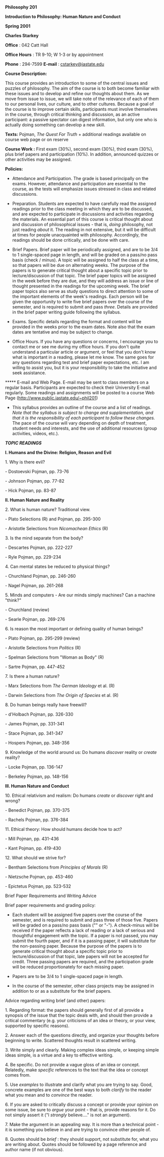     
**Philosophy 201**

**Introduction to Philosophy: Human Nature and Conduct**

**Spring 2001**

**Charles Starkey**

**Office** : 042 Catt Hall

**Office Hours** : TR 9-10; W 1-3 or by appointment

**Phone** : 294-7599 **E-mail** : cstarkey@iastate.edu  


**Course Description:**  


This course provides an introduction to some of the central issues and puzzles
of philosophy. The aim of the course is to both become familiar with these
issues and to develop and refine our thoughts about them. As we move from
issue to issue, we will take note of the relevance of each of them to our
personal lives, our culture, and to other cultures. Because a goal of the
course is to improve certain skills, participants must involve themselves in
the course, through critical thinking and discussion, as an active
participant: a passive spectator can digest information, but only one who is
actually doing something can develop a new skill.  


**Texts:** Pojman, _The Quest For Truth_ \+ additional readings available on
course web page or on reserve  


**Course Work :** First exam (30%), second exam (30%), third exam (30%), plus
brief papers and participation (10%). In addition, announced quizzes or other
activities may be assigned.  


**Policies:**  


* Attendance and Participation. The grade is based principally on the exams. However, attendance and participation are essential to the course, as the tests will emphasize issues stressed in class and related discussions.   


* Preparation. Students are expected to have carefully read the assigned readings prior to the class meeting in which they are to be discussed, and are expected to participate in discussions and activities regarding the materials. An essential part of this course is critical thought about and discussion of philosophical issues - that is, _doing_ philosophy, not just reading _about_ it. The reading in not extensive, but it will be difficult at times for people unacquainted with philosophy. Accordingly, the readings should be done critically, and be done with care.   


* Brief Papers. Brief paper will be periodically assigned, and are to be 3/4 to 1 single-spaced page in length, and will be graded on a pass/no pass basis (check / minus). A topic will be assigned to half the class at a time, so that papers will be due on alternating weeks. The purpose of the papers is to generate critical thought about a specific topic prior to lecture/discussion of that topic. The brief paper topics will be assigned in the week before they are due, and they will address an issue or line of thought presented in the readings for the upcoming week. The brief paper topics also serve as study questions to direct attention to some of the important elements of the week's readings. Each person will be given the opportunity to write five brief papers over the course of the semester, and is required to submit and pass _three_. Details are provided in the brief paper writing guide following the syllabus.   


* Exams. Specific details regarding the format and content will be provided in the weeks prior to the exam dates. Note also that the exam dates are tentative and may be subject to change.   


* Office Hours. If you have any questions or concerns, I encourage you to contact me or see me during my office hours. If you don't quite understand a particular article or argument, or feel that you don't know what is important in a reading, please let me know. The same goes for any questions regarding test and brief paper expectations, etc. I am willing to assist you, but it is your responsibility to take the initiative and seek assistance.   
    
    


***** E-mail and Web Page. E-mail may be sent to class members on a regular
basis. Participants are expected to check their University E-mail regularly.
Some readings and assignments will be posted to a course Web Page
(http://www.public.iastate.edu/~phil201)  


* This syllabus provides an outline of the course and a list of readings. _Note that the syllabus is subject to change and supplementation, and that it is the responsibility of each participant to follow these changes._ The pace of the course will vary depending on depth of treatment, student needs and interests, and the use of additional resources (group activities, videos, etc.).   
    
    


**_TOPIC READINGS_**  
    
    


**I. Humans and the Divine: Religion, Reason and Evil**  


1\. Why is there evil?

\- Dostoevski Pojman, pp. 73-76

\- Johnson Pojman, pp. 77-82

\- Hick Pojman, pp. 83-87  


**II. Human Nature and Reality**

2\. What is human nature? Traditional view.

\- Plato Selections (R) and Pojman, pp. 295-300

\- Aristotle Selections from _Nicomachean Ethics_ (R)  


3\. Is the mind separate from the body?

\- Descartes Pojman, pp. 222-227

\- Ryle Pojman, pp. 229-234  


4\. Can mental states be reduced to physical things?

\- Churchland Pojman, pp. 246-260

\- Nagel Pojman, pp. 261-268  


5\. Minds and computers - Are our minds simply machines? Can a machine
"think?"

\- Churchland (review)

\- Searle Pojman, pp. 269-276  


6\. Is reason the most important or defining quality of human beings?

\- Plato Pojman, pp. 295-299 (review)

\- Aristotle Selections from _Politics_ (R)

\- Spelman Selections from "Woman as Body" (R)

\- Sartre Pojman, pp. 447-452  


7\. Is there a human nature?

\- Marx Selections from _The German Ideology_ et al. (R)

\- Darwin Selections from _The Origin of Species_ et al. (R)  
    
    


8\. Do human beings really have freewill?

\- d'Holbach Pojman, pp. 326-330

\- James Pojman, pp. 331-341

\- Stace Pojman, pp. 341-347

\- Hospers Pojman, pp. 348-356  


9\. Knowledge of the world around us: Do humans _discover_ reality or _create_
reality?

\- Locke Pojman, pp. 136-147

\- Berkeley Pojman, pp. 148-156  
    
    


**III. Human Nature and Conduct**  


10\. Ethical relativism and realism: Do humans _create_ or _discover_ right
and wrong?

\- Benedict Pojman, pp. 370-375

\- Rachels Pojman, pp. 376-384  


11\. Ethical theory: How should humans decide how to act?

\- Mill Pojman, pp. 431-436

\- Kant Pojman, pp. 419-430  


12\. What should we strive for?

\- Bentham Selections from _Principles of Morals_ (R)

\- Nietzsche Pojman, pp. 453-460

\- Epictetus Pojman, pp. 523-532  
    
    
  
  
  
  
  
  
  

Brief Paper Requirements and Writing Advice

  
  
  

Brief paper requirements and grading policy:  


* Each student will be assigned five papers over the course of the semester, and is required to submit and pass three of those five. Papers will be graded on a pass/no pass basis ("" or "-"). A check-minus will be received if the paper reflects a lack of reading or a lack of serious and thoughtful engagement with the topic. If a paper is not passed, you may submit the fourth paper, and if it is a passing paper, it will substitute for the non-passing paper. Because the purpose of the papers is to generate critical thought about a specific topic prior to lecture/discussion of that topic, late papers will not be accepted for credit. Three passing papers are required, and the participation grade will be reduced proportionately for each missing paper.   


* Papers are to be 3/4 to 1 single-spaced page in length.   


* In the course of the semester, other class projects may be assigned in addition to or as a substitute for the brief papers.   
    
    


Advice regarding writing brief (and other) papers:

1\. Regarding format: the papers should generally first of all provide a
synopsis of the issue that the topic deals with, and should then provide a
critical commentary (e.g. your criticisms of an idea or theory, or your view,
supported by specific reasons).  


2\. Answer each of the questions directly, and organize your thoughts before
beginning to write. Scattered thoughts result in scattered writing.  


3\. Write simply and clearly. Making complex ideas simple, or keeping simple
ideas simple, is a virtue and a key to effective writing.  


4\. Be specific. Do not provide a vague gloss of an idea or concept.
Relatedly, make _specific_ references to the text that the idea or concept
comes from.  


5\. Use _examples_ to illustrate and clarify what you are trying to say. Good,
concrete examples are one of the best ways to both _clarify_ to the reader
what you mean and to _convince_ the reader.  


6\. If you are asked to critically discuss a concept or provide your opinion
on some issue, be sure to _argue_ your point - that is, provide reasons for
it. Do not simply assert it ("I _strongly_ believe...." is not an argument).  


7\. Make the argument in an appealing way. It is more than a technical point -
it is something you believe in and are trying to convince other people of.  


8\. Quotes should be _brief_ : they should support, not substitute for, what
you are writing about. Quotes should be followed by a page reference and
author name (if not obvious).  


